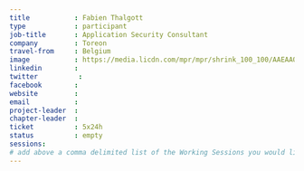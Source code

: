```yaml
---
title           : Fabien Thalgott
type            : participant
job-title       : Application Security Consultant
company         : Toreon
travel-from     : Belgium
image           : https://media.licdn.com/mpr/mpr/shrink_100_100/AAEAAQAAAAAAAAf1AAAAJGMxYTE5NGQ0LTQ3ZTctNGE2Ni05MGZhLTQ0NTllNzhmZTA0Mg.jpg
linkedin        :
twitter          :
facebook        :
website         :
email           :
project-leader  :
chapter-leader  :
ticket          : 5x24h
status          : empty
sessions:
# add above a comma delimited list of the Working Sessions you would like to attend (use the session's title)
---
```


<!-- put more details about participant here -->
